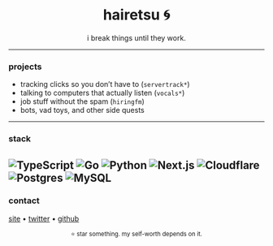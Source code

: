 <h1 align="center">hairetsu 🌀</h1>
<p align="center">
  i break things until they work.
</p>

---

### projects
- tracking clicks so you don’t have to (`servertrack*`)  
- talking to computers that actually listen (`vocals*`)  
- job stuff without the spam (`hiringfm`)  
- bots, vad toys, and other side quests

---

### stack
![TypeScript](https://img.shields.io/badge/-TypeScript-3178C6?logo=typescript&logoColor=white)
![Go](https://img.shields.io/badge/-Go-00ADD8?logo=go&logoColor=white)
![Python](https://img.shields.io/badge/-Python-3776AB?logo=python&logoColor=white)
![Next.js](https://img.shields.io/badge/-Next.js-000000?logo=next.js&logoColor=white)
![Cloudflare](https://img.shields.io/badge/-Cloudflare-F38020?logo=cloudflare&logoColor=white)
![Postgres](https://img.shields.io/badge/-Postgres-4169E1?logo=postgresql&logoColor=white)
![MySQL](https://img.shields.io/badge/-Mysql-4169E1?logo=mysql&logoColor=white)
---

### contact
[site](https://hairetsu.com) • [twitter](https://twitter.com/hairetsu) • [github](https://github.com/hairetsucodes)

<p align="center">
  <sub>⭐ star something. my self-worth depends on it.</sub>
</p>
